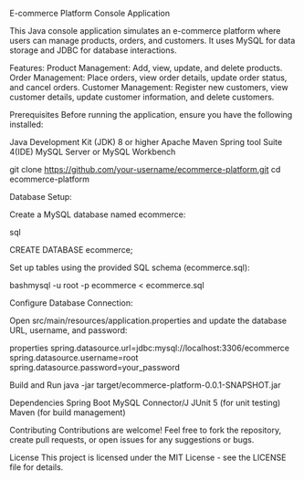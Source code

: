E-commerce Platform Console Application

This Java console application simulates an e-commerce platform where users can manage products, orders, and customers. It uses MySQL for data storage and JDBC for database interactions.


Features:
Product Management: Add, view, update, and delete products.
Order Management: Place orders, view order details, update order status, and cancel orders.
Customer Management: Register new customers, view customer details, update customer information, and delete customers.

Prerequisites
Before running the application, ensure you have the following installed:

Java Development Kit (JDK) 8 or higher
Apache Maven
Spring tool Suite 4(IDE)
MySQL Server or MySQL Workbench

git clone https://github.com/your-username/ecommerce-platform.git
cd ecommerce-platform


Database Setup:

Create a MySQL database named ecommerce:

sql

CREATE DATABASE ecommerce;

Set up tables using the provided SQL schema (ecommerce.sql):

bashmysql -u root -p ecommerce < ecommerce.sql



Configure Database Connection:

Open src/main/resources/application.properties and update the database URL, username, and password:

properties
spring.datasource.url=jdbc:mysql://localhost:3306/ecommerce
spring.datasource.username=root
spring.datasource.password=your_password

Build and Run
java -jar target/ecommerce-platform-0.0.1-SNAPSHOT.jar


Dependencies
Spring Boot
MySQL Connector/J
JUnit 5 (for unit testing)
Maven (for build management)

Contributing
Contributions are welcome! Feel free to fork the repository, create pull requests, or open issues for any suggestions or bugs.

License
This project is licensed under the MIT License - see the LICENSE file for details.


